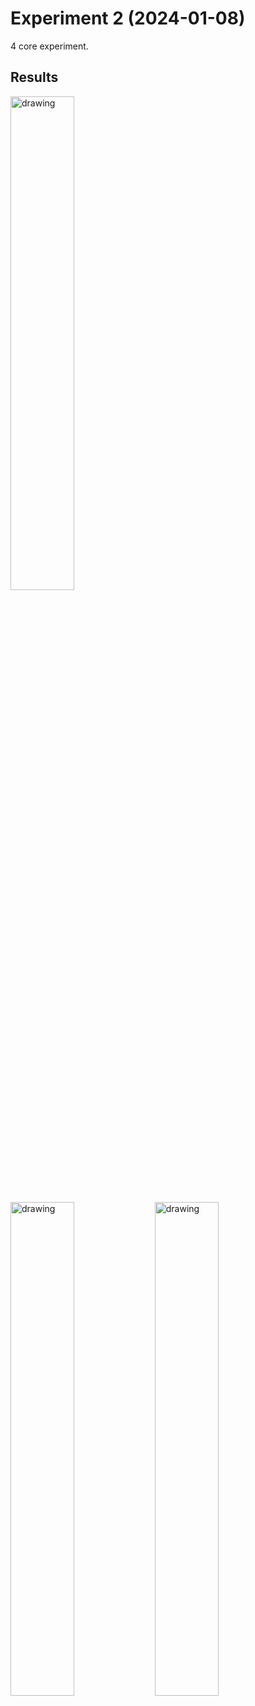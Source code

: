 # Experiment 2 (2024-01-08)

4 core experiment.

## Results

<p>
    <img src="result_iops.png" alt="drawing" width="45%"/>
</p>
<p>
    <img src="result_clat_avg.png" alt="drawing" width="45%"/>
    <img src="result_clat_p99.png" alt="drawing" width="45%"/>
</p>